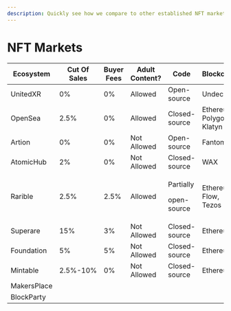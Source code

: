 ```yaml
---
description: Quickly see how we compare to other established NFT markets
---
```


# NFT Markets

| Ecosystem   | Cut Of Sales | Buyer Fees | Adult Content? | Code                               | Blockchain                |
| ----------- | ------------ | ---------- | -------------- | ---------------------------------- | ------------------------- |
| UnitedXR    | 0%           | 0%         | Allowed        | Open-source                        | Undecided                 |
| OpenSea     | 2.5%         | 0%         | Allowed        | Closed-source                      | Ethereum, Polygon, Klatyn |
| Artion      | 0%           | 0%         | Not Allowed    | Open-source                        | Fantom                    |
| AtomicHub   | 2%           | 0%         | Not Allowed    | Closed-source                      | WAX                       |
| Rarible     | 2.5%         | 2.5%       | Allowed        | <p>Partially</p><p>open-source</p> | Ethereum, Flow, Tezos     |
| Superare    | 15%          | 3%         | Not Allowed    | Closed-source                      | Ethereum                  |
| Foundation  | 5%           | 5%         | Not Allowed    | Closed-source                      | Ethereum                  |
| Mintable    | 2.5%-10%     | 0%         | Not Allowed    | Closed-source                      | Ethereum                  |
| MakersPlace |              |            |                |                                    |                           |
| BlockParty  |              |            |                |                                    |                           |
